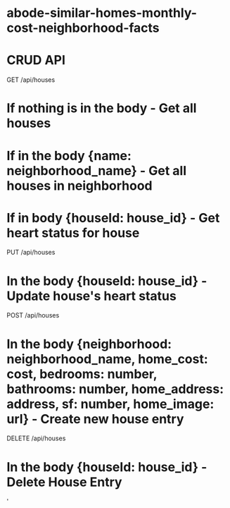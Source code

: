 # abode-similar-homes-monthly-cost-neighborhood-facts

# CRUD API

GET /api/houses
# If nothing is in the body - Get all houses
# If in the body {name: neighborhood_name} - Get all houses in neighborhood
# If in body {houseId: house_id} - Get heart status for house

PUT /api/houses
# In the body {houseId: house_id} - Update house's heart status

POST /api/houses
# In the body {neighborhood: neighborhood_name, home_cost: cost, bedrooms: number, bathrooms: number, home_address: address, sf: number, home_image: url} - Create new house entry

DELETE /api/houses
# In the body {houseId: house_id} - Delete House Entry



'


